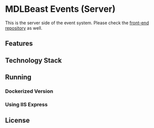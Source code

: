 # MDLBeast Events (Server)

This is the server side of the event system. Please check the [front-end repository](https://github.com/RamiB1234/mdlbeast-events-front) as well.

## Features

## Technology Stack

## Running 

### Dockerized Version

### Using IIS Express

## License

